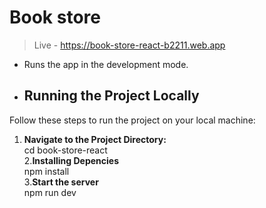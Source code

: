 # Book store  

>Live - <https://book-store-react-b2211.web.app>

- Runs the app in the development mode.

- ## Running the Project Locally

Follow these steps to run the project on your local machine:

1. **Navigate to the Project Directory:**                                          
   cd book-store-react                               
2.**Installing Depencies**                        
   npm install                             
3.**Start the server**                         
    npm run dev                                        
